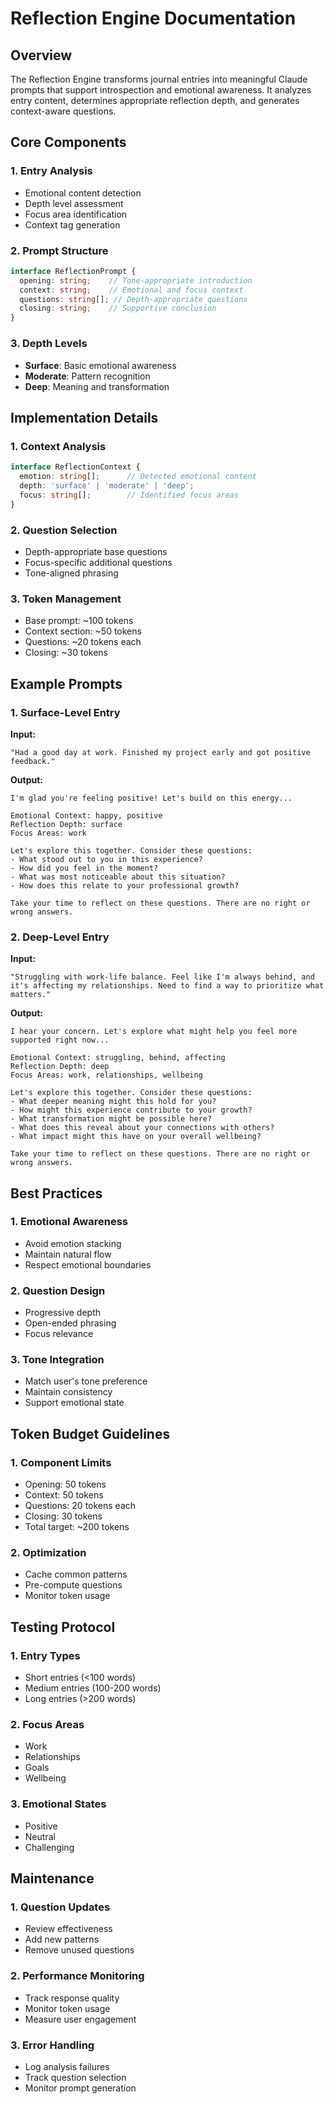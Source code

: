 # Reflection Engine Documentation

## Overview
The Reflection Engine transforms journal entries into meaningful Claude prompts that support introspection and emotional awareness. It analyzes entry content, determines appropriate reflection depth, and generates context-aware questions.

## Core Components

### 1. Entry Analysis
- Emotional content detection
- Depth level assessment
- Focus area identification
- Context tag generation

### 2. Prompt Structure
```typescript
interface ReflectionPrompt {
  opening: string;    // Tone-appropriate introduction
  context: string;    // Emotional and focus context
  questions: string[]; // Depth-appropriate questions
  closing: string;    // Supportive conclusion
}
```

### 3. Depth Levels
- **Surface**: Basic emotional awareness
- **Moderate**: Pattern recognition
- **Deep**: Meaning and transformation

## Implementation Details

### 1. Context Analysis
```typescript
interface ReflectionContext {
  emotion: string[];      // Detected emotional content
  depth: 'surface' | 'moderate' | 'deep';
  focus: string[];        // Identified focus areas
}
```

### 2. Question Selection
- Depth-appropriate base questions
- Focus-specific additional questions
- Tone-aligned phrasing

### 3. Token Management
- Base prompt: ~100 tokens
- Context section: ~50 tokens
- Questions: ~20 tokens each
- Closing: ~30 tokens

## Example Prompts

### 1. Surface-Level Entry
**Input:**
```
"Had a good day at work. Finished my project early and got positive feedback."
```

**Output:**
```
I'm glad you're feeling positive! Let's build on this energy...

Emotional Context: happy, positive
Reflection Depth: surface
Focus Areas: work

Let's explore this together. Consider these questions:
- What stood out to you in this experience?
- How did you feel in the moment?
- What was most noticeable about this situation?
- How does this relate to your professional growth?

Take your time to reflect on these questions. There are no right or wrong answers.
```

### 2. Deep-Level Entry
**Input:**
```
"Struggling with work-life balance. Feel like I'm always behind, and it's affecting my relationships. Need to find a way to prioritize what matters."
```

**Output:**
```
I hear your concern. Let's explore what might help you feel more supported right now...

Emotional Context: struggling, behind, affecting
Reflection Depth: deep
Focus Areas: work, relationships, wellbeing

Let's explore this together. Consider these questions:
- What deeper meaning might this hold for you?
- How might this experience contribute to your growth?
- What transformation might be possible here?
- What does this reveal about your connections with others?
- What impact might this have on your overall wellbeing?

Take your time to reflect on these questions. There are no right or wrong answers.
```

## Best Practices

### 1. Emotional Awareness
- Avoid emotion stacking
- Maintain natural flow
- Respect emotional boundaries

### 2. Question Design
- Progressive depth
- Open-ended phrasing
- Focus relevance

### 3. Tone Integration
- Match user's tone preference
- Maintain consistency
- Support emotional state

## Token Budget Guidelines

### 1. Component Limits
- Opening: 50 tokens
- Context: 50 tokens
- Questions: 20 tokens each
- Closing: 30 tokens
- Total target: ~200 tokens

### 2. Optimization
- Cache common patterns
- Pre-compute questions
- Monitor token usage

## Testing Protocol

### 1. Entry Types
- Short entries (<100 words)
- Medium entries (100-200 words)
- Long entries (>200 words)

### 2. Focus Areas
- Work
- Relationships
- Goals
- Wellbeing

### 3. Emotional States
- Positive
- Neutral
- Challenging

## Maintenance

### 1. Question Updates
- Review effectiveness
- Add new patterns
- Remove unused questions

### 2. Performance Monitoring
- Track response quality
- Monitor token usage
- Measure user engagement

### 3. Error Handling
- Log analysis failures
- Track question selection
- Monitor prompt generation 